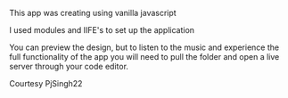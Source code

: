 This app was creating using vanilla javascript

I used modules and IIFE's to set up the application

You can preview the design, but to listen to the music and experience the full functionality of the app you will need to pull the folder and open a live server through your code editor.

Courtesy PjSingh22
